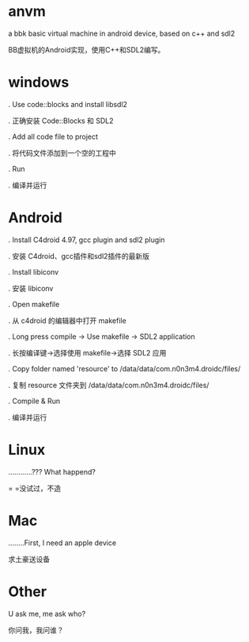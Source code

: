 anvm
====

a bbk basic virtual machine in android device, based on c++ and sdl2

BB虚拟机的Android实现，使用C++和SDL2编写。


windows
=======

. Use code::blocks and install libsdl2

. 正确安装 Code::Blocks 和 SDL2

. Add all code file to project

. 将代码文件添加到一个空的工程中

. Run

. 编译并运行



Android
=======

. Install C4droid 4.97, gcc plugin and sdl2 plugin

. 安装 C4droid、gcc插件和sdl2插件的最新版

. Install libiconv

. 安装 libiconv

. Open makefile

. 从 c4droid 的编辑器中打开 makefile

. Long press compile -> Use makefile -> SDL2 application

. 长按编译键→选择使用 makefile→选择 SDL2 应用

. Copy folder named 'resource' to /data/data/com.n0n3m4.droidc/files/

. 复制 resource 文件夹到 /data/data/com.n0n3m4.droidc/files/

. Compile & Run

. 编译并运行



Linux
=====

............??? What happend?

= =没试过，不造



Mac
===

........First, I need an apple device

求土豪送设备



Other
=====

U ask me, me ask who?

你问我，我问谁？
